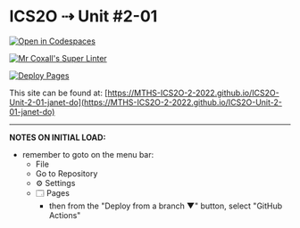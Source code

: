 # ICS2O ⇢ Unit #2-01

[![Open in Codespaces](https://classroom.github.com/assets/launch-codespace-f4981d0f882b2a3f0472912d15f9806d57e124e0fc890972558857b51b24a6f9.svg)](https://classroom.github.com/open-in-codespaces?assignment_repo_id=10410354)

[![Mr Coxall's Super Linter](https://github.com/MTHS-ICS2O-2-2022/ICS2O-Unit-2-01-janet-do/workflows/Mr%20Coxall's%20Super%20Linter/badge.svg)](https://github.com/MTHS-ICS2O-2-2022/ICS2O-Unit-2-01-janet-do/actions)

[![Deploy Pages](https://github.com/MTHS-ICS2O-2-2022/ICS2O-Unit-2-01-janet-do/workflows/Deploy%20Pages/badge.svg)](https://github.com/MTHS-ICS2O-2-2022/ICS2O-Unit-2-01-janet-do/actions)

This site can be found at: [https://MTHS-ICS2O-2-2022.github.io/ICS2O-Unit-2-01-janet-do](https://MTHS-ICS2O-2-2022.github.io/ICS2O-Unit-2-01-janet-do)

---

**NOTES ON INITIAL LOAD:**
- remember to goto on the menu bar:
  - File
  - Go to Repository
  - ⚙ Settings
  - 🗔 Pages
    - then from the "Deploy from a branch ▼" button, select "GitHub Actions"
